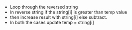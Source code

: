 - Loop through the reversed string
- In reverse string if the string[i] is greater than temp value 
- then increase result with string[i] else subtract. 
- In both the cases update temp = string[i]
